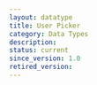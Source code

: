```yaml
---
layout: datatype
title: User Picker
category: Data Types
description: 
status: current
since_version: 1.0
retired_version: 
---
```

